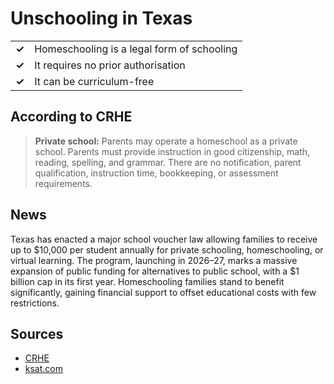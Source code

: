 # Unschooling in Texas

|       |                                            |
| ----- | ------------------------------------------ |
| **✓** | Homeschooling is a legal form of schooling |
| **✓** | It requires no prior authorisation         |
| **✓** | It can be curriculum-free                  |

## According to CRHE

> **Private school:** Parents may operate a homeschool as a private school. Parents must provide instruction in good citizenship, math, reading, spelling, and grammar. There are no notification, parent qualification, instruction time, bookkeeping, or assessment requirements.

## News

Texas has enacted a major school voucher law allowing families to receive up to $10,000 per student annually for private schooling, homeschooling, or virtual learning.
The program, launching in 2026–27, marks a massive expansion of public funding for alternatives to public school, with a $1 billion cap in its first year.
Homeschooling families stand to benefit significantly, gaining financial support to offset educational costs with few restrictions.

## Sources

- [CRHE](https://responsiblehomeschooling.org/state-by-state/texas/)
- [ksat.com](https://www.ksat.com/news/local/2025/05/03/watch-live-at-2-pm-gov-greg-abbott-to-officially-sign-school-voucher-bill-into-law/)
